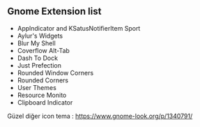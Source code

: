 ## Gnome Extension list

- Applndicator and KSatusNotifierItem Sport
- Aylur's Widgets
- Blur My Shell
- Coverflow Alt-Tab
- Dash To Dock
- Just Prefection
- Rounded Window Corners
- Rounded Corners
- User Themes
- Resource Monito
- Clipboard Indicator



Güzel diğer icon tema : https://www.gnome-look.org/p/1340791/

